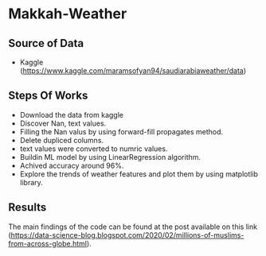 # Makkah-Weather

## Source of Data
- Kaggle (https://www.kaggle.com/maramsofyan94/saudiarabiaweather/data)

## Steps Of Works
  - Download the data from kaggle
  - Discover Nan, text values.
  - Filling the Nan valus by using forward-fill propagates method.
  - Delete dupliced columns.
  - text values were converted to numric values.
  - Buildin ML model by using LinearRegression  algorithm.
  - Achived accuracy around 96%.
  - Explore the trends of weather features and plot them by using matplotlib library.

## Results
The main findings of the code can be found at the post available on this link (https://data-science-blog.blogspot.com/2020/02/millions-of-muslims-from-across-globe.html).
